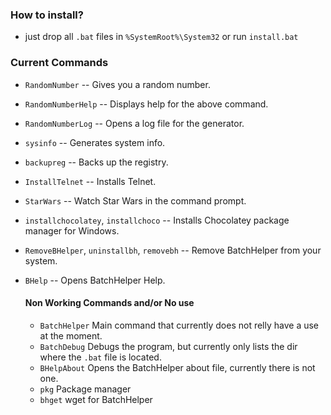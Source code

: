 ### How to install?
- just drop all `.bat` files in `%SystemRoot%\System32` or run `install.bat`

### Current Commands
- `RandomNumber` -- Gives you a random number.
- `RandomNumberHelp` -- Displays help for the above command.
- `RandomNumberLog` -- Opens a log file for the generator.
- `sysinfo` -- Generates system info.
- `backupreg` -- Backs up the registry.
- `InstallTelnet` -- Installs Telnet.
- `StarWars` -- Watch Star Wars in the command prompt.
- `installchocolatey`, `installchoco` -- Installs Chocolatey package manager for Windows.
- `RemoveBHelper`, `uninstallbh`, `removebh` -- Remove BatchHelper from your system.
- `BHelp` -- Opens BatchHelper Help.

    #### Non Working Commands and/or No use
    - `BatchHelper` Main command that currently does not relly have a use at the moment.
    - `BatchDebug` Debugs the program, but currently only lists the dir where the `.bat` file is located.
    - `BHelpAbout` Opens the BatchHelper about file, currently there is not one.
    - `pkg` Package manager
    - `bhget` wget for BatchHelper
